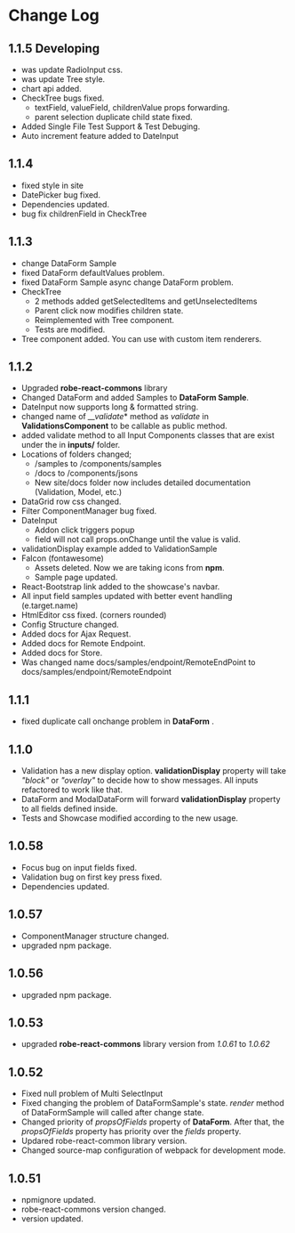 # Change Log

## 1.1.5 Developing
* was update RadioInput css.
* was update Tree style.
* chart api added.
* CheckTree bugs fixed.
    * textField, valueField, childrenValue props forwarding.
    * parent selection duplicate child state fixed.
* Added Single File Test Support & Test Debuging.
* Auto increment feature added to DateInput


## 1.1.4 
* fixed style in site
* DatePicker bug fixed.
* Dependencies updated.
* bug fix childrenField in CheckTree 

## 1.1.3
* change DataForm Sample
* fixed DataForm defaultValues problem.
* fixed DataForm Sample async change DataForm problem.
* CheckTree
    * 2 methods added getSelectedItems and getUnselectedItems
    * Parent click now modifies children state.
    * Reimplemented with Tree component.
    * Tests are modified.
* Tree component added. You can use with custom item renderers.

## 1.1.2
* Upgraded **robe-react-commons** library
* Changed DataForm and added Samples to **DataForm Sample**.
* DateInput now supports long & formatted string.
* changed name of *__validate** method as *validate* in **ValidationsComponent** to be callable as public method. 
* added validate method to all Input Components classes that are exist under the in **inputs/** folder.
* Locations of folders changed;
    * /samples to  /components/samples
    * /docs  to  /components/jsons
    * New site/docs folder now includes detailed documentation (Validation, Model, etc.) 
* DataGrid row css changed.
* Filter ComponentManager bug fixed.
* DateInput
    * Addon click triggers popup
    * field will not call props.onChange until the value is valid. 
* validationDisplay example added to ValidationSample
* FaIcon (fontawesome)
    * Assets deleted. Now we are taking icons from **npm**.
    * Sample page updated.
* React-Bootstrap link added to the showcase's navbar.
* All input field samples updated with better event handling (e.target.name)
* HtmlEditor css fixed. (corners rounded)
* Config Structure changed. 
* Added docs for Ajax Request.
* Added docs for Remote Endpoint.
* Added docs for Store.
* Was changed name  docs/samples/endpoint/RemoteEndPoint to docs/samples/endpoint/RemoteEndpoint

## 1.1.1
* fixed duplicate call onchange problem in **DataForm** .

## 1.1.0
- Validation has a new display option. **validationDisplay** property will take *"block"* or *"overlay"*  to decide how to show messages. All inputs refactored to work like that.
- DataForm and ModalDataForm will forward **validationDisplay** property to all fields defined inside.
- Tests and Showcase modified according to the new usage.


## 1.0.58
* Focus bug on input fields fixed.
* Validation bug on first key press fixed.
* Dependencies updated.

## 1.0.57
* ComponentManager structure changed.
* upgraded npm package.

## 1.0.56
* upgraded npm package.

## 1.0.53
* upgraded **robe-react-commons** library version from *1.0.61* to *1.0.62*

## 1.0.52
* Fixed null problem of Multi SelectInput
* Fixed changing the problem of DataFormSample's state. *render* method of DataFormSample will called after change state. 
* Changed priority of *propsOfFields* property of **DataForm**. After that, the *propsOfFields* property has priority over the *fields* property.
* Updared robe-react-common library version. 
* Changed source-map configuration of webpack for development mode. 

## 1.0.51
* npmignore updated.
* robe-react-commons version changed.
* version updated.